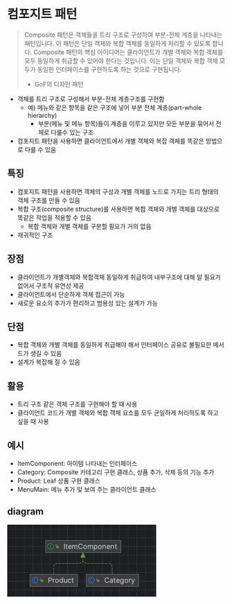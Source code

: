 # 컴포지트 패턴
> Composite 패턴은 객체들을 트리 구조로 구성하여 부분-전체 계층을 나타내는 패턴입니다. 이 패턴은 단일 객체와 복합 객체를 동일하게 처리할 수 있도록 합니다.
> Composite 패턴의 핵심 아이디어는 클라이언트가 개별 객체와 복합 객체를 모두 동일하게 취급할 수 있어야 한다는 것입니다. 이는 단일 객체와 복합 객체 모두가 동일한 인터페이스를 구현하도록 하는 것으로 구현됩니다.
> - GoF의 디자인 패턴

- 객체를 트리 구조로 구성해서 부분-전체 계층구조를 구현함
    - 예) 메뉴와 같은 항목을 같은 구조에 넣어 부분 전체 계층(part-whole hierarchy)
        - 부분(메뉴 및 메뉴 항목)들이 계층을 이루고 있지만 모든 부분을 묶어서 전체로 다룰수 있는 구조
- 컴포지트 패턴을 사용하면 클라이언트에서 개별 객체와 복잡 객체를 똑같은 방법으로 다룰 수 있음

## 특징
- 컴포지트 패턴을 사용하면 객체의 구성과 개별 객체를 노드로 가지는 트리 형태의 객체 구조를 만들 수 있음
- 복합 구조(composite structure)를 사용하면 복합 객체와 개별 객체를 대상으로 똑같은 작업을 적용할 수 있음
    - 복합 객체와 개별 객체를 구분할 필요가 거의 없음
- 재귀적인 구조

## 장점
- 클라이언트가 개별객체와 복합객체 동일하게 취급하여 내부구조에 대해 알 필요가 없어서 구조적 유연성 제공
- 클라이언트에서 단순하게 객체 접근이 가능
- 새로운 요소의 추가가 편리하고 범용성 있는 설계가 가능

## 단점
- 복합 객체와 개별 객체를 동일하게 취급해야 해서 인터페이스 공유로 불필요한 메서드가 생길 수 있음
- 설계가 복잡해 질 수 있음

## 활용
- 트리 구조 같은 객체 구조를 구현해야 할 때 사용
- 클라이언트 코드가 개별 객체와 복합 객체 요소를 모두 균일하게 처리하도록 하고 싶을 때 사용

## 예시
- ItemComponent: 아이템 나타내는 인터페이스
- Category: Composite 카테고리 구현 클래스, 상품 추가, 삭제 등의 기능 추가
- Product: Leaf 상품 구현 클래스
- MenuMain: 메뉴 추가 및 보여 주는 클라이언트 클래스

## diagram
![img.png](img.png)
